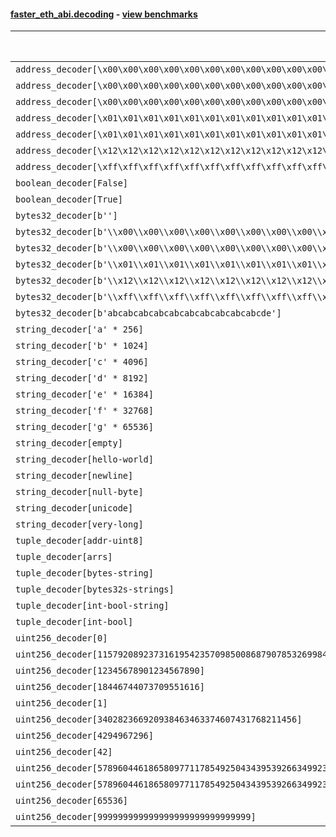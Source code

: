 #### [faster_eth_abi.decoding](https://github.com/BobTheBuidler/faster-eth-abi/blob/master/faster_eth_abi/decoding.py) - [view benchmarks](https://github.com/BobTheBuidler/faster-eth-abi/blob/master/benchmarks/test_decoding_benchmarks.py)

| Function | Reference Mean | Faster Mean | % Change | Speedup (%) | x Faster | Faster |
|----------|---------------|-------------|----------|-------------|----------|--------|
| `address_decoder[\x00\x00\x00\x00\x00\x00\x00\x00\x00\x00\x00\x00\x00\x00\x00\x00\x00\x00\x00\x00]` | 0.0016999935709112503 | 0.0007085764304981706 | 58.32% | 139.92% | 2.40x | ✅ |
| `address_decoder[\x00\x00\x00\x00\x00\x00\x00\x00\x00\x00\x00\x00\x00\x00\x00\x00\x00\x00\x00\x01]` | 0.001714615861747041 | 0.0007080303363318138 | 58.71% | 142.17% | 2.42x | ✅ |
| `address_decoder[\x00\x00\x00\x00\x00\x00\x00\x00\x00\x00\x00\x00\x00\x00\x00\x00\x00\x00\x00\x02]` | 0.0016944995932430317 | 0.0007172203514095802 | 57.67% | 136.26% | 2.36x | ✅ |
| `address_decoder[\x01\x01\x01\x01\x01\x01\x01\x01\x01\x01\x01\x01\x01\x01\x01\x01\x01\x01\x01\x00]` | 0.0017038719819813014 | 0.0007093200518242501 | 58.37% | 140.21% | 2.40x | ✅ |
| `address_decoder[\x01\x01\x01\x01\x01\x01\x01\x01\x01\x01\x01\x01\x01\x01\x01\x01\x01\x01\x01\x01]` | 0.001713453267271606 | 0.0007052201589854196 | 58.84% | 142.97% | 2.43x | ✅ |
| `address_decoder[\x12\x12\x12\x12\x12\x12\x12\x12\x12\x12\x12\x12\x12\x12\x12\x12\x12\x12\x12\x12]` | 0.0016917017638650915 | 0.0007106838960341997 | 57.99% | 138.04% | 2.38x | ✅ |
| `address_decoder[\xff\xff\xff\xff\xff\xff\xff\xff\xff\xff\xff\xff\xff\xff\xff\xff\xff\xff\xff\xff]` | 0.0017133578774806042 | 0.0007202249688963646 | 57.96% | 137.89% | 2.38x | ✅ |
| `boolean_decoder[False]` | 0.0008970816060375136 | 0.00041693639837376005 | 53.52% | 115.16% | 2.15x | ✅ |
| `boolean_decoder[True]` | 0.0008920700261583618 | 0.0004154439958615416 | 53.43% | 114.73% | 2.15x | ✅ |
| `bytes32_decoder[b'']` | 0.0008816212656557259 | 0.0004224997974685273 | 52.08% | 108.67% | 2.09x | ✅ |
| `bytes32_decoder[b'\\x00\\x00\\x00\\x00\\x00\\x00\\x00\\x00\\x00\\x00\\x00\\x00\\x00\\x00\\x00\\x00']` | 0.00089288532045026 | 0.00042143325560336804 | 52.80% | 111.87% | 2.12x | ✅ |
| `bytes32_decoder[b'\\x00\\x00\\x00\\x00\\x00\\x00\\x00\\x00\\x00\\x00\\x00\\x00\\x00\\x00\\x00\\x00\\x00\\x00\\x00\\x00\\x00\\x00\\x00\\x00\\x00\\x00\\x00\\x00\\x00\\x00\\x00\\x00']` | 0.0008825305079403463 | 0.000421867726441095 | 52.20% | 109.20% | 2.09x | ✅ |
| `bytes32_decoder[b'\\x01\\x01\\x01\\x01\\x01\\x01\\x01\\x01\\x01\\x01\\x01\\x01\\x01\\x01\\x01\\x01\\x01\\x01\\x01\\x01\\x01\\x01\\x01\\x01\\x01\\x01\\x01\\x01\\x01\\x01\\x01\\x01']` | 0.0008864612500022601 | 0.000421168616988016 | 52.49% | 110.48% | 2.10x | ✅ |
| `bytes32_decoder[b'\\x12\\x12\\x12\\x12\\x12\\x12\\x12\\x12\\x12\\x12\\x12\\x12\\x12\\x12\\x12\\x12\\x12\\x12\\x12\\x12\\x12\\x12\\x12\\x12\\x12\\x12\\x12\\x12\\x12\\x12\\x12\\x12']` | 0.000889001715504656 | 0.0004187065693064109 | 52.90% | 112.32% | 2.12x | ✅ |
| `bytes32_decoder[b'\\xff\\xff\\xff\\xff\\xff\\xff\\xff\\xff\\xff\\xff\\xff\\xff\\xff\\xff\\xff\\xff\\xff\\xff\\xff\\xff\\xff\\xff\\xff\\xff\\xff\\xff\\xff\\xff\\xff\\xff\\xff\\xff']` | 0.0008892118523111908 | 0.0004218185608054435 | 52.56% | 110.80% | 2.11x | ✅ |
| `bytes32_decoder[b'abcabcabcabcabcabcabcabcabcabcde']` | 0.0008863955309301358 | 0.0004213207090043172 | 52.47% | 110.38% | 2.10x | ✅ |
| `string_decoder['a' * 256]` | 0.001441754316282845 | 0.0007199264956953992 | 50.07% | 100.26% | 2.00x | ✅ |
| `string_decoder['b' * 1024]` | 0.0014889458107221346 | 0.0007610957293524845 | 48.88% | 95.63% | 1.96x | ✅ |
| `string_decoder['c' * 4096]` | 0.001531482717570631 | 0.0008084021713789036 | 47.21% | 89.45% | 1.89x | ✅ |
| `string_decoder['d' * 8192]` | 0.0016019204879249816 | 0.0008755419217451611 | 45.34% | 82.96% | 1.83x | ✅ |
| `string_decoder['e' * 16384]` | 0.0017122556927299374 | 0.0009691281280197472 | 43.40% | 76.68% | 1.77x | ✅ |
| `string_decoder['f' * 32768]` | 0.0020337291553562584 | 0.001276458593380711 | 37.24% | 59.33% | 1.59x | ✅ |
| `string_decoder['g' * 65536]` | 0.002591490852768806 | 0.0018575430223510987 | 28.32% | 39.51% | 1.40x | ✅ |
| `string_decoder[empty]` | 0.001419782776715395 | 0.0007089895806428713 | 50.06% | 100.25% | 2.00x | ✅ |
| `string_decoder[hello-world]` | 0.001437328739332149 | 0.0007182371848422119 | 50.03% | 100.12% | 2.00x | ✅ |
| `string_decoder[newline]` | 0.0014346334204214822 | 0.0007111143274249281 | 50.43% | 101.74% | 2.02x | ✅ |
| `string_decoder[null-byte]` | 0.0014273464294712046 | 0.0007074186355369965 | 50.44% | 101.77% | 2.02x | ✅ |
| `string_decoder[unicode]` | 0.0014746836755115333 | 0.0007389724679352621 | 49.89% | 99.56% | 2.00x | ✅ |
| `string_decoder[very-long]` | 0.0031124035959540683 | 0.002255564682556685 | 27.53% | 37.99% | 1.38x | ✅ |
| `tuple_decoder[addr-uint8]` | 0.0022089207694096008 | 0.0009853839360765195 | 55.39% | 124.17% | 2.24x | ✅ |
| `tuple_decoder[arrs]` | 0.002623477188368708 | 0.001479685920129648 | 43.60% | 77.30% | 1.77x | ✅ |
| `tuple_decoder[bytes-string]` | 0.0018579670638737226 | 0.0009444194212796659 | 49.17% | 96.73% | 1.97x | ✅ |
| `tuple_decoder[bytes32s-strings]` | 0.00360498023704302 | 0.002065793549994673 | 42.70% | 74.51% | 1.75x | ✅ |
| `tuple_decoder[int-bool-string]` | 0.002524654252065624 | 0.0013932725319112619 | 44.81% | 81.20% | 1.81x | ✅ |
| `tuple_decoder[int-bool]` | 0.0013337266204419985 | 0.0006674351200333632 | 49.96% | 99.83% | 2.00x | ✅ |
| `uint256_decoder[0]` | 0.0009306107960436957 | 0.0004555524295184663 | 51.05% | 104.28% | 2.04x | ✅ |
| `uint256_decoder[115792089237316195423570985008687907853269984665640564039457584007913129639935]` | 0.0009390744388617711 | 0.00046131328336486714 | 50.88% | 103.57% | 2.04x | ✅ |
| `uint256_decoder[12345678901234567890]` | 0.0009302780059450401 | 0.00045257831119613063 | 51.35% | 105.55% | 2.06x | ✅ |
| `uint256_decoder[18446744073709551616]` | 0.0009300987974360065 | 0.00045357718402349044 | 51.23% | 105.06% | 2.05x | ✅ |
| `uint256_decoder[1]` | 0.0009322177324833645 | 0.0004536454857264685 | 51.34% | 105.49% | 2.05x | ✅ |
| `uint256_decoder[340282366920938463463374607431768211456]` | 0.0009369183775979638 | 0.00045776465994740943 | 51.14% | 104.67% | 2.05x | ✅ |
| `uint256_decoder[4294967296]` | 0.0009362567836448261 | 0.0004601401908184743 | 50.85% | 103.47% | 2.03x | ✅ |
| `uint256_decoder[42]` | 0.0009311104650502021 | 0.0004538221034329709 | 51.26% | 105.17% | 2.05x | ✅ |
| `uint256_decoder[57896044618658097711785492504343953926634992332820282019728792003956564819967]` | 0.000939618510661086 | 0.0004580248160932805 | 51.25% | 105.15% | 2.05x | ✅ |
| `uint256_decoder[57896044618658097711785492504343953926634992332820282019728792003956564819968]` | 0.0009491161221504637 | 0.0004629234718464935 | 51.23% | 105.03% | 2.05x | ✅ |
| `uint256_decoder[65536]` | 0.0009388627469896193 | 0.0004599533644611894 | 51.01% | 104.12% | 2.04x | ✅ |
| `uint256_decoder[999999999999999999999999999999]` | 0.0009337537988142354 | 0.00045338264116633195 | 51.45% | 105.95% | 2.06x | ✅ |

